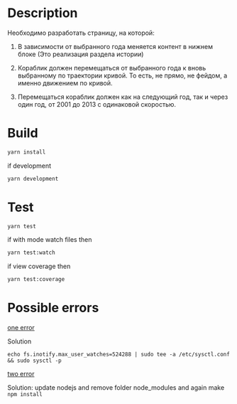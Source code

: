 # Description

Необходимо разработать страницу, на которой:

1) В зависимости от выбранного года меняется контент в нижнем блоке (Это реализация раздела истории)

2) Кораблик должен перемещаться от выбранного года к вновь выбранному по траектории кривой. То есть, не прямо, не фейдом, а именно движением по кривой. 

3) Перемещаться кораблик должен как на следующий год, так и через один год, от 2001 до 2013 с одинаковой скоростью. 

# Build

```bash
yarn install
```
if development
```bash
yarn development
```

# Test

```bash
yarn test
```
if with mode watch files then
```bash
yarn test:watch
```
if view coverage then
```bash
yarn test:coverage
```

# Possible errors

[one error](https://stackoverflow.com/questions/16748737/grunt-watch-error-waiting-fatal-error-watch-enospc)

Solution
```
echo fs.inotify.max_user_watches=524288 | sudo tee -a /etc/sysctl.conf && sudo sysctl -p
```
[two error](https://github.com/sindresorhus/gulp-autoprefixer/issues/83)

Solution: update nodejs and remove folder node_modules and again make ```npm install```
